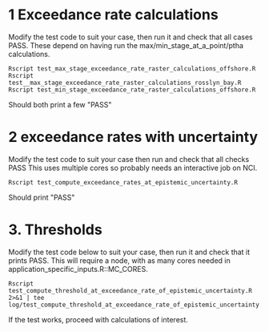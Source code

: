 # 1 Exceedance rate calculations
Modify the test code to suit your case, then run it and check that all cases PASS.
These depend on having run the max/min_stage_at_a_point/ptha calculations. 
```
Rscript test_max_stage_exceedance_rate_raster_calculations_offshore.R
Rscript test__max_stage_exceedance_rate_raster_calculations_rosslyn_bay.R
Rscript test_min_stage_exceedance_rate_raster_calculations_offshore.R
```
Should both print a few "PASS"

# 2 exceedance rates with uncertainty
Modify the test code to suit your case then run and check that all checks PASS 
This uses multiple cores so probably needs an interactive job on NCI.
```
Rscript test_compute_exceedance_rates_at_epistemic_uncertainty.R
```
Should print "PASS"

# 3. Thresholds
Modify the test code below to suit your case, then run it and check that it prints PASS.
This will require a node, with as many cores needed in application_specific_inputs.R::MC_CORES.
```
Rscript test_compute_threshold_at_exceedance_rate_of_epistemic_uncertainty.R 2>&1 | tee log/test_compute_threshold_at_exceedance_rate_of_epistemic_uncertainty.log
```
If the test works, proceed with calculations of interest.
